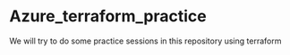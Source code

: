 # Azure_terraform_practice
We will try to do some practice sessions in this repository using terraform 
